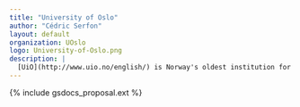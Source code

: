 ```yaml
---
title: "University of Oslo"
author: "Cédric Serfon"
layout: default
organization: UOslo
logo: University-of-Oslo.png
description: |
  [UiO](http://www.uio.no/english/) is Norway's oldest institution for research and higher education, with 28,000 students and 6,000 employees.
---
```


{% include gsdocs_proposal.ext %}
